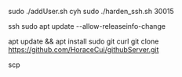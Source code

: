
sudo ./addUser.sh cyh
sudo ./harden_ssh.sh 30015


ssh
sudo apt update --allow-releaseinfo-change

apt update && apt install sudo git curl
git clone https://github.com/HoraceCui/githubServer.git

scp